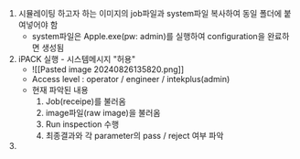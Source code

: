 1. 시뮬레이팅 하고자 하는 이미지의 job파일과 system파일 복사하여 동일 폴더에 붙여넣어야 함
	- system파일은 Apple.exe(pw: admin)를 실행하여 configuration을 완료하면 생성됨
2. iPACK 실행 - 시스템메시지 "허용"
	- ![[Pasted image 20240826135820.png]]
	- Access level : operator / engineer / intekplus(admin)
	- 현재 파악된 내용
		1) Job(receipe)를 불러옴
		2) image파일(raw image)을 불러옴
		3) Run inspection 수행
		4) 최종결과와 각 parameter의 pass / reject 여부 파악
1. 
